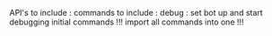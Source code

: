 API's to include :
commands to include :
debug :
set bot up and start debugging initial commands 
!!! import all commands into one !!! 
